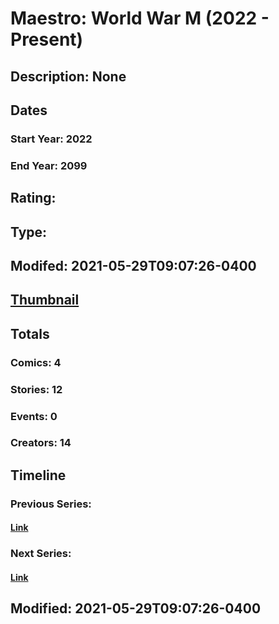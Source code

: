 # Maestro: World War M (2022 - Present)
## Description: None
## Dates
### Start Year: 2022
### End Year: 2099
## Rating: 
## Type: 
## Modifed: 2021-05-29T09:07:26-0400
## [Thumbnail](http://i.annihil.us/u/prod/marvel/i/mg/b/40/image_not_available.jpg)
## Totals
### Comics: 4
### Stories: 12
### Events: 0
### Creators: 14
## Timeline
### Previous Series: 
#### [Link]()
### Next Series: 
#### [Link]()
## Modified: 2021-05-29T09:07:26-0400